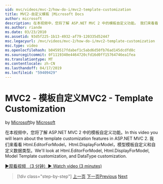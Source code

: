 ```yaml
---
uid: mvc/videos/mvc-2/how-do-i/mvc2-template-customization
title: MVC2-自定义模板 |Microsoft Docs
author: microsoft
description: 在本视频中，您将了解 ASP.NET MVC 2 中的模板自定义功能。 我们来看看 Html.EditorForModel、 Html.DisplayForModel、 模型 Templ...
ms.author: riande
ms.date: 03/23/2010
ms.assetid: 93d5f225-1b13-4932-af79-120335d52447
msc.legacyurl: /mvc/videos/mvc-2/how-do-i/mvc2-template-customization
msc.type: video
ms.openlocfilehash: b0459517fdabef1c5abd6d50fb76ad145dcdfd8c
ms.sourcegitcommit: 0f1119340e4464720cfd16d0ff15764746ea1fea
ms.translationtype: MT
ms.contentlocale: zh-CN
ms.lasthandoff: 04/17/2019
ms.locfileid: "59409429"
---
```

# <a name="mvc2---template-customization"></a><span data-ttu-id="fcc16-104">MVC2 - 模板自定义</span><span class="sxs-lookup"><span data-stu-id="fcc16-104">MVC2 - Template Customization</span></span>

<span data-ttu-id="fcc16-105">by [Microsoft](https://github.com/microsoft)</span><span class="sxs-lookup"><span data-stu-id="fcc16-105">by [Microsoft](https://github.com/microsoft)</span></span>

<span data-ttu-id="fcc16-106">在本视频中，您将了解 ASP.NET MVC 2 中的模板自定义功能。</span><span class="sxs-lookup"><span data-stu-id="fcc16-106">In this video you will learn about the template customization features in ASP.NET MVC 2.</span></span> <span data-ttu-id="fcc16-107">我们来看看 Html.EditorForModel，Html.DisplayForModel，模型模板自定义和自定义数据类型。</span><span class="sxs-lookup"><span data-stu-id="fcc16-107">We'll look at Html.EditorForModel, Html.DisplayForModel, Model Template customization, and DataType customization.</span></span>

[<span data-ttu-id="fcc16-108">&#9654;观看视频 （3 分钟）</span><span class="sxs-lookup"><span data-stu-id="fcc16-108">&#9654; Watch video (3 minutes)</span></span>](https://channel9.msdn.com/Blogs/ASP-NET-Site-Videos/mvc2-template-customization)

> [!div class="step-by-step"]
> <span data-ttu-id="fcc16-109">[上一页](mvc2-model-validation.md)
> [下一页](aspnet-mvc-2-areas.md)</span><span class="sxs-lookup"><span data-stu-id="fcc16-109">[Previous](mvc2-model-validation.md)
[Next](aspnet-mvc-2-areas.md)</span></span>
